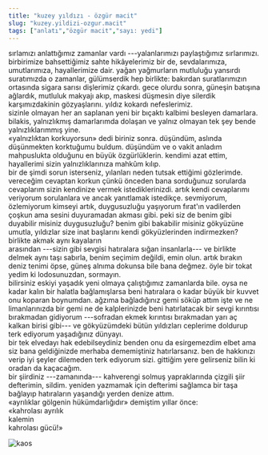 ```yaml
---
title: "kuzey yıldızı - özgür macit"
slug: "kuzey.yildizi-ozgur.macit"
tags: ["anlatı","özgür macit","sayı: yedi"]
---
```

sırlamızı anlattığımız zamanlar vardı ---yalanlarımızı paylaştığımız
sırlarımızı. birbirimize bahsettiğimiz sahte hikâyelerimiz bir de,
sevdalarımıza, umutlarımıza, hayallerimize dair. yağan yağmurların
mutluluğu yansırdı suratımızda o zamanlar, gülümserdik hep birlikte:
bakırdan suratlarımızın ortasında sigara sarısı dişlerimiz çıkardı. gece
olurdu sonra, güneşin batışına ağlardık, mutluluk makyajı akıp, maskesi
düşmesin diye silerdik karşımızdakinin gözyaşlarını. yıldız kokardı
nefeslerimiz.\
sizinle olmayan her an saplanan yeni bir bıçaktı kalbimi besleyen
damarlara. bilakis, yalnızlıkmış damarlarımda dolaşan ve yalnız olmayan
tek şey bende yalnızlıklarımmış yine.\
«yalnızlıktan korkuyorsun» dedi biriniz sonra. düşündüm, aslında
düşünmekten korktuğumu buldum. düşündüm ve o vakit anladım mahpuslukta
olduğunu en büyük özgürlüklerin. kendimi azat ettim, hayallerimi sizin
yalnızlıklarınıza mahkûm kılıp.\
bir de şimdi sorun isterseniz, yılanları neden tutsak ettiğimi
gözlerimde. vereceğim cevaptan korkun çünkü önceden bana sorduğunuz
sorularda cevaplarım sizin kendinize vermek istediklerinizdi. artık
kendi cevaplarımı veriyorum sorulanlara ve ancak yanıtlamak istedikçe.
sevmiyorum, özlemiyorum kimseyi artık, duygusuzluğu yaşıyorum fırat'ın
vadilerden çoşkun ama sesini duyuramadan akması gibi. peki siz de benim
gibi duyabilir misiniz duygusuzluğu? benim gibi bakabilir misiniz
gökyüzüne umutla, yıldızlar size inat başlarını kendi gökyüzlerinden
indirmezken?\
birlikte akmak aynı kayaların\
arasından ---sizin gibi sevgisi hatıralara sığan insanlarla--- ve
birlikte delmek aynı taşı sabırla, benim seçimim değildi, emin olun.
artık bırakın deniz tenimi öpse, güneş alnıma dokunsa bile bana değmez.
öyle bir tokat yedim ki lodosunuzdan, sormayın.\
bilirsiniz eskiyi yaşadık yeni olmaya çalıştığımız zamanlarda bile. oysa
ne kadar kalın bir halatla bağlamışlarsa beni hatıralara o kadar büyük
bir kuvvet onu koparan boynumdan. ağzıma bağladığınız gemi söküp attım
işte ve ne limanlarınızda bir gemi ne de kalplerinizde beni hatırlatacak
bir sevgi kırıntısı bırakmadan gidiyorum ---sofradan ekmek kırıntısı
bırakmadan yarı aç kalkan birisi gibi--- ve gökyüzümdeki bütün
yıldızları ceplerime doldurup terk ediyorum yaşadığınız dünyayı.\
bir tek elvedayı hak edebilseydiniz benden onu da esirgemezdim elbet ama
siz bana geldiğinizde merhaba dememiştiniz hatırlarsanız. ben de
hakkınızı verip iyi şeyler dilemeden terk ediyorum sizi. gittiğim yere
gelirseniz bilin ki oradan da kaçacağım.\
bir şiirdiniz ---zamanında--- kahverengi solmuş yapraklarında çizgili
şiir defterimin, sildim. yeniden yazmamak için defterimi sağlamca bir
taşa bağlayıp hatıraların yaşandığı yerden denize attım.\
«ayrılıklar gölgenin hükümdarlığıdır» demiştim yıllar önce:\
«kahrolası ayrılık\
kalemin\
kahrolası gücü!»


![kaos](/img/ky07_33.jpg)